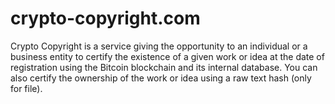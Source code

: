 crypto-copyright.com
====================

Crypto Copyright is a service giving the opportunity to an individual or a business entity to certify the existence of a given work or idea at the date of registration using the Bitcoin blockchain and its internal database. You can also certify the ownership of the work or idea using a raw text hash (only for file).